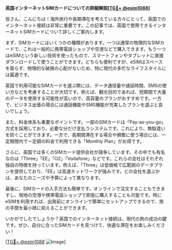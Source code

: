 **英国インターネットSIMカードについての詳細解説[[TG💪+ @esim1088](https://t.me/s/esim1088)]**

皆さん、こんにちは！海外旅行や長期滞在を考えている方々にとって、英国でのインターネット接続は非常に重要です。この記事では、英国で使用できるインターネットSIMカードについて詳しくご案内します。

まず、SIMカードにはいくつかの種類があります。一つは通常の物理的なSIMカードで、これは一般的に携帯電話ショップや空港などで購入できます。もう一つはeSIMという新しい技術を使ったもので、スマートフォンやタブレットに直接ダウンロードして使うことができます。どちらも便利ですが、eSIMはスペースを取らず、物理的な破損の心配がないため、特に現代の多忙なライフスタイルには最適です。

英国で利用可能なSIMカードを選ぶ際には、データ通信量や通話時間、SMSの使い方などを考慮することが大切です。例えば、観光目的であれば、短期間で大量のデータを使用する可能性が高いので、高容量のプランがおすすめです。一方で、ビジネス出張の場合には通話機能やSMS機能が充実したプランを選ぶと良いでしょう。

また、料金体系も重要なポイントです。一部のSIMカードは「Pay-as-you-go」方式を採用しており、必要な分だけ支払うシステムです。これにより、無駄遣いを防ぐことができます。一方で、長期間滞在する場合や頻繁に使う場合には、一定期間内で一定額の料金で利用できる「Monthly Plan」がお得です。

さらに、英国では多くのSIMカード提供会社が競争しています。その中でも有名なのは「Three」「EE」「O2」「Vodafone」などです。これらの会社はそれぞれ独自の特徴を持っています。例えば、「Three」は低価格で広範囲のデータプランを提供しており、「EE」は高速ネットワークが強みです。どの会社を選ぶかは、あなたのニーズや予算によって異なります。

最後に、SIMカードの入手方法も簡単です。オンラインで注文することもできますし、現地の空港や携帯電話ショップで即座に購入することも可能です。特にeSIMを利用すれば、出発前にオンラインで簡単にセットアップできるので、旅の手間を最小限に抑えることができます。

いかがでしたでしょうか？英国でのインターネット接続は、現代の旅の成功の鍵です。ぜひ、自分に合ったSIMカードを見つけて、快適な滞在をお楽しみください！

[[TG💪+ @esim1088](https://t.me/s/esim1088) ![Image](https://i.postimg.cc/Y0z9fWf4/image.png)]